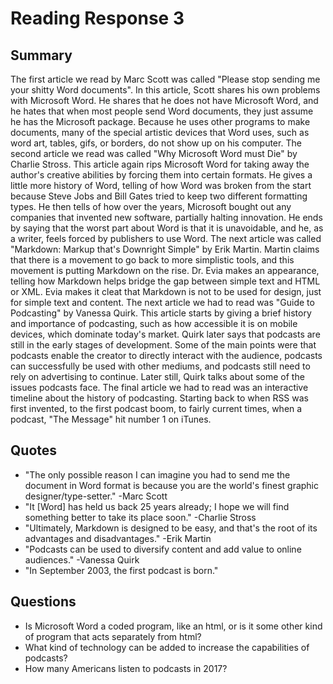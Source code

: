 # Reading Response 3

## Summary

The first article we read by Marc Scott was called "Please stop sending me your shitty Word documents".  In this article, Scott shares his own problems with Microsoft Word.  He shares that he does not have Microsoft Word, and he hates that when most people send Word documents, they just assume he has the Microsoft package.  Because he uses other programs to make documents, many of the special artistic devices that Word uses, such as word art, tables, gifs, or borders, do not show up on his computer.  The second article we read was called "Why Microsoft Word must Die" by Charlie Stross.  This article again rips Microsoft Word for taking away the author's creative abilities by forcing them into certain formats.  He gives a little more history of Word, telling of how Word was broken from the start because Steve Jobs and Bill Gates tried to keep two different formatting types.  He then tells of how over the years, Microsoft bought out any companies that invented new software, partially halting innovation.  He ends by saying that the worst part about Word is that it is unavoidable, and he, as a writer, feels forced by publishers to use Word.  The next article was called "Markdown: Markup that's Downright Simple" by Erik Martin.  Martin claims that there is a movement to go back to more simplistic tools, and this movement is putting Markdown on the rise.  Dr. Evia makes an appearance, telling how Markdown helps bridge the gap between simple text and HTML or XML.  Evia makes it cleat that Markdown is not to be used for design, just for simple text and content.  The next article we had to read was "Guide to Podcasting" by Vanessa Quirk.  This article starts by giving a brief history and importance of podcasting, such as how accessible it is on mobile devices, which dominate today's market.  Quirk later says that podcasts are still in the early stages of development.  Some of the main points were that podcasts enable the creator to directly interact with the audience, podcasts can successfully be used with other mediums, and podcasts still need to rely on advertising to continue.  Later still, Quirk talks about some of the issues podcasts face.  The final article we had to read was an interactive timeline about the history of podcasting.  Starting back to when RSS was first invented, to the first podcast boom, to fairly current times, when a podcast, "The Message" hit number 1 on iTunes.

## Quotes

- "The only possible reason I can imagine you had to send me the document in Word format is because you are the world's finest graphic designer/type-setter." -Marc Scott
- "It [Word] has held us back 25 years already; I hope we will find something better to take its place soon." -Charlie Stross
- "Ultimately, Markdown is designed to be easy, and that's the root of its advantages and disadvantages." -Erik Martin
- "Podcasts can be used to diversify content and add value to online audiences." -Vanessa Quirk
- "In September 2003, the first podcast is born."

## Questions

- Is Microsoft Word a coded program, like an html, or is it some other kind of program that acts separately from html?
- What kind of technology can be added to increase the capabilities of podcasts?
- How many Americans listen to podcasts in 2017?
